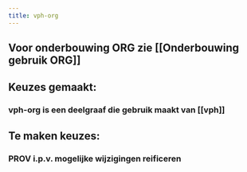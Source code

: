 ```yaml
---
title: vph-org
---
```


## Voor onderbouwing ORG zie [[Onderbouwing gebruik ORG]]
## Keuzes gemaakt:
### vph-org is een deelgraaf die gebruik maakt van [[vph]]
###
## Te maken keuzes:
### PROV i.p.v. mogelijke wijzigingen reificeren
###
